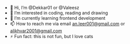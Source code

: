 - 👋 Hi, I’m @Dekkar01 or @Valeesz
- 👀 I’m interested in coding, reading and drawing
- 🌱 I’m currently learning frontend development
- 📫 How to reach me via email an.leer001@gmail.com or alikhvar2001@gmail.com
- ⚡ Fun fact: this is not fun, but I love cats

<!---
Dekkar01/Dekkar01 is a ✨ special ✨ repository because its `README.md` (this file) appears on your GitHub profile.
You can click the Preview link to take a look at your changes.
--->
